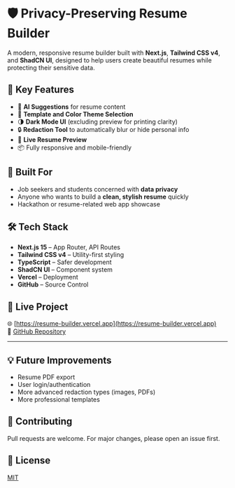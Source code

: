 # 🛡️ Privacy-Preserving Resume Builder

A modern, responsive resume builder built with **Next.js**, **Tailwind CSS v4**, and **ShadCN UI**, designed to help users create beautiful resumes while protecting their sensitive data.

## 🚀 Key Features

- 🧠 **AI Suggestions** for resume content
- 🎨 **Template and Color Theme Selection**
- 🌗 **Dark Mode UI** (excluding preview for printing clarity)
- 🔒 **Redaction Tool** to automatically blur or hide personal info
- 📄 **Live Resume Preview**
- 📦 Fully responsive and mobile-friendly

## 👤 Built For
- Job seekers and students concerned with **data privacy**
- Anyone who wants to build a **clean, stylish resume** quickly
- Hackathon or resume-related web app showcase

## 🛠️ Tech Stack

- **Next.js 15** – App Router, API Routes
- **Tailwind CSS v4** – Utility-first styling
- **TypeScript** – Safer development
- **ShadCN UI** – Component system
- **Vercel** – Deployment
- **GitHub** – Source Control

## 🔗 Live Project
🌐 [https://resume-builder.vercel.app](https://resume-builder.vercel.app)  
📂 [GitHub Repository](https://github.com/priyansh-commits/resume-builder)

---

## 💡 Future Improvements

- Resume PDF export
- User login/authentication
- More advanced redaction types (images, PDFs)
- More professional templates

## 🤝 Contributing

Pull requests are welcome. For major changes, please open an issue first.

## 📄 License

[MIT](LICENSE)
